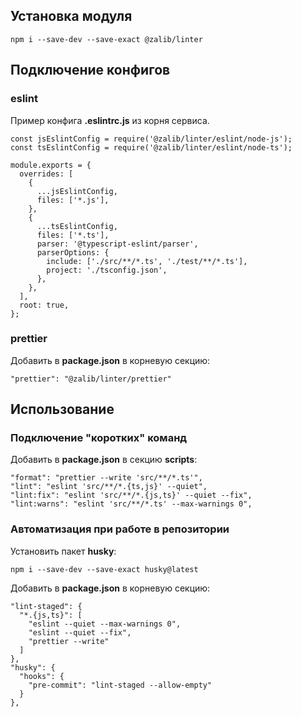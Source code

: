 ## Установка модуля
```
npm i --save-dev --save-exact @zalib/linter
```

## Подключение конфигов

### eslint
Пример конфига **.eslintrc.js** из корня сервиса.
```
const jsEslintConfig = require('@zalib/linter/eslint/node-js');
const tsEslintConfig = require('@zalib/linter/eslint/node-ts');

module.exports = {
  overrides: [
    {
      ...jsEslintConfig,
      files: ['*.js'],
    },
    {
      ...tsEslintConfig,
      files: ['*.ts'],
      parser: '@typescript-eslint/parser',
      parserOptions: {
        include: ['./src/**/*.ts', './test/**/*.ts'],
        project: './tsconfig.json',
      },
    },
  ],
  root: true,
};
```

### prettier
Добавить в **package.json** в корневую секцию:
```
"prettier": "@zalib/linter/prettier"
```

## Использование

### Подключение "коротких" команд
Добавить в **package.json** в секцию **scripts**:
```
"format": "prettier --write 'src/**/*.ts'",
"lint": "eslint 'src/**/*.{ts,js}' --quiet",
"lint:fix": "eslint 'src/**/*.{js,ts}' --quiet --fix",
"lint:warns": "eslint 'src/**/*.ts' --max-warnings 0",
```

### Автоматизация при работе в репозитории
Установить пакет **husky**:
```
npm i --save-dev --save-exact husky@latest
```

Добавить в **package.json** в корневую секцию:
```
"lint-staged": {
  "*.{js,ts}": [
    "eslint --quiet --max-warnings 0",
    "eslint --quiet --fix",
    "prettier --write"
  ]
},
"husky": {
  "hooks": {
    "pre-commit": "lint-staged --allow-empty"
  }
},
```
